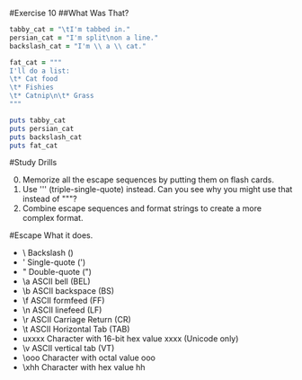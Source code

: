 #Exercise 10
##What Was That?

```ruby
tabby_cat = "\tI'm tabbed in."
persian_cat = "I'm split\non a line."
backslash_cat = "I'm \\ a \\ cat."

fat_cat = """
I'll do a list:
\t* Cat food
\t* Fishies
\t* Catnip\n\t* Grass
"""

puts tabby_cat
puts persian_cat
puts backslash_cat
puts fat_cat
```
#Study Drills

0. Memorize all the escape sequences by putting them on flash cards.
0. Use ''' (triple-single-quote) instead. Can you see why you might use that instead of """?
0. Combine escape sequences and format strings to create a more complex format.

#Escape 	What it does.
* \\ 	Backslash ()
* \' 	Single-quote (')
* \" 	Double-quote (")
* \a 	ASCII bell (BEL)
* \b 	ASCII backspace (BS)
* \f 	ASCII formfeed (FF)
* \n 	ASCII linefeed (LF)
* \r ASCII 	Carriage Return (CR)
* \t ASCII 	Horizontal Tab (TAB)
* uxxxx 	Character with 16-bit hex value xxxx (Unicode only)
* \v 	ASCII vertical tab (VT)
* \ooo 	Character with octal value ooo
* \xhh 	Character with hex value hh
